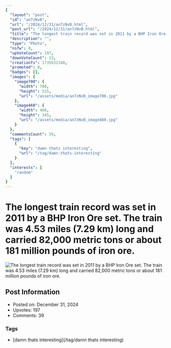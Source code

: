 ```yaml
---
{
  "layout": "post",
  "id": "an7zNvB",
  "url": "/2024/12/31/an7zNvB.html",
  "post_url": "/2024/12/31/an7zNvB.html",
  "title": "The longest train record was set in 2011 by a BHP Iron Ore set. The train was 4.53 miles (7.29 km) long and carried 82,000 metric tons or about 181 million pounds of iron ore.",
  "description": "",
  "type": "Photo",
  "nsfw": 0,
  "upVoteCount": 197,
  "downVoteCount": 13,
  "creationTs": 1735632140,
  "promoted": 0,
  "badges": [],
  "images": {
    "image700": {
      "width": 700,
      "height": 525,
      "url": "/assets/media/an7zNvB_image700.jpg"
    },
    "image460": {
      "width": 460,
      "height": 345,
      "url": "/assets/media/an7zNvB_image460.jpg"
    }
  },
  "commentsCount": 39,
  "tags": [
    {
      "key": "damn thats interesting",
      "url": "/tag/damn-thats-interesting"
    }
  ],
  "interests": [
    "random"
  ]
}
---
```


# The longest train record was set in 2011 by a BHP Iron Ore set. The train was 4.53 miles (7.29 km) long and carried 82,000 metric tons or about 181 million pounds of iron ore.

![The longest train record was set in 2011 by a BHP Iron Ore set. The train was 4.53 miles (7.29 km) long and carried 82,000 metric tons or about 181 million pounds of iron ore.](/assets/media/an7zNvB_image700.jpg)

## Post Information

- Posted on: December 31, 2024
- Upvotes: 197
- Comments: 39

### Tags

- [damn thats interesting](/tag/damn thats interesting)
